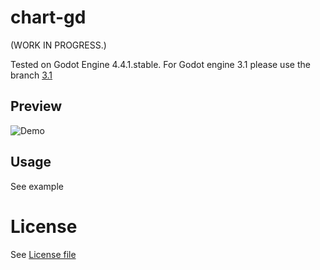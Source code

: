 # chart-gd

(WORK IN PROGRESS.)

Tested on Godot Engine 4.4.1.stable.
For Godot engine 3.1 please use the branch [3.1](https://github.com/binogure-studio/chart-gd/tree/3.1)

## Preview

![Demo](./assets/charts.gif "Example")

## Usage

See example

# License

See [License file](./LICENSE)
